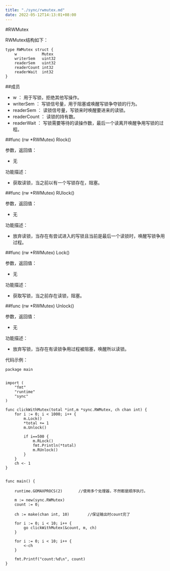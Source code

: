 ```yaml
---
title: "./sync/rwmutex.md"
date: 2022-05-12T14:13:01+08:00
---
```

#RWMutex

RWMutex结构如下：

	type RWMutex struct {
		w			Mutex
		writerSem	uint32
		readerSem	uint32
		readerCount	int32
		readerWait	int32
	}

##成员

-	w			： 用于写锁，拒绝其他写操作。
-	writerSem	： 写锁信号量，用于阻塞或唤醒写锁争夺锁的行为。
-	readerSem	： 读锁信号量，写锁来时唤醒要进来的读锁。
-	readerCount	： 读锁的持有数。
-	readerWait	： 写锁需要等待的读操作数，最后一个读离开唤醒争用写锁的过程。

##func (rw *RWMutex) Rlock()

参数，返回值：

-	无

功能描述：

-	获取读锁，当之前以有一个写锁存在，阻塞。

##func (rw *RWMutex) RUlock()

参数，返回值：

-	无

功能描述：

-	放弃读锁，当存在有尝试进入的写锁且当前是最后一个读锁时，唤醒写锁争用过程。

##func (rw *RWMutex) Lock()

参数，返回值：

-	无

功能描述：

-	获取写锁，当之前存在读锁，阻塞。

##func (rw *RWMutex) Unlock()

参数，返回值：

-	无

功能描述：

-	放弃写锁，当存在有读锁争用过程被阻塞，唤醒所以读锁。

代码示例：


	package main


	import (
    	"fmt"
    	"runtime"
    	"sync"
	)

	func clickWithMutex(total *int,m *sync.RWMutex, ch chan int) {
    	for i := 0; i < 1000; i++ {
        	m.Lock()
        	*total += 1
        	m.Unlock()

        	if i==500 {
            	m.RLock()
            	fmt.Println(*total)
            	m.RUnlock()
        	}
    	}
    	ch <- 1
	}


	func main() {

    	runtime.GOMAXPROCS(2)		//使用多个处理器，不然都是顺序执行。

    	m := new(sync.RWMutex)
    	count := 0;

    	ch := make(chan int, 10)		//保证输出时count完了

    	for i := 0; i < 10; i++ {
        	go clickWithMutex(&count, m, ch)
    	}

    	for i := 0; i < 10; i++ {
        	<-ch
    	}

    	fmt.Printf("count:%d\n", count)
	}




